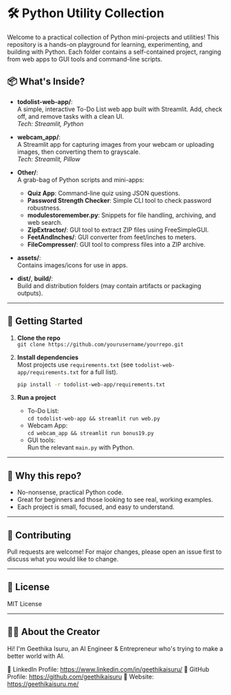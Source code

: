 # 🛠️ Python Utility Collection

Welcome to a practical collection of Python mini-projects and utilities! This repository is a hands-on playground for learning, experimenting, and building with Python. Each folder contains a self-contained project, ranging from web apps to GUI tools and command-line scripts.

## 📦 What's Inside?

- **todolist-web-app/**:  
  A simple, interactive To-Do List web app built with Streamlit. Add, check off, and remove tasks with a clean UI.  
  _Tech: Streamlit, Python_

- **webcam_app/**:  
  A Streamlit app for capturing images from your webcam or uploading images, then converting them to grayscale.  
  _Tech: Streamlit, Pillow_

- **Other/**:  
  A grab-bag of Python scripts and mini-apps:
  - **Quiz App**: Command-line quiz using JSON questions.
  - **Password Strength Checker**: Simple CLI tool to check password robustness.
  - **modulestoremember.py**: Snippets for file handling, archiving, and web search.
  - **ZipExtractor/**: GUI tool to extract ZIP files using FreeSimpleGUI.
  - **FeetAndInches/**: GUI converter from feet/inches to meters.
  - **FileCompresser/**: GUI tool to compress files into a ZIP archive.

- **assets/**:  
  Contains images/icons for use in apps.

- **dist/**, **build/**:  
  Build and distribution folders (may contain artifacts or packaging outputs).

---

## 🚀 Getting Started

1. **Clone the repo**  
   `git clone https://github.com/yourusername/yourrepo.git`

2. **Install dependencies**  
   Most projects use `requirements.txt` (see `todolist-web-app/requirements.txt` for a full list).

   ```bash
   pip install -r todolist-web-app/requirements.txt
   ```

3. **Run a project**  
   - To-Do List:  
     `cd todolist-web-app && streamlit run web.py`
   - Webcam App:  
     `cd webcam_app && streamlit run bonus19.py`
   - GUI tools:  
     Run the relevant `main.py` with Python.

---

## 🤔 Why this repo?

- No-nonsense, practical Python code.
- Great for beginners and those looking to see real, working examples.
- Each project is small, focused, and easy to understand.

---

## 📝 Contributing

Pull requests are welcome! For major changes, please open an issue first to discuss what you would like to change.

---

## 📄 License

MIT License


---

## 👨‍💻 About the Creator
Hi! I'm Geethika Isuru, an AI Engineer & Entrepreneur who's trying to make a better world with AI.

💼 LinkedIn Profile: https://www.linkedin.com/in/geethikaisuru/
📂 GitHub Profile:  https://github.com/geethikaisuru
🛜 Website: https://geethikaisuru.me/ 

